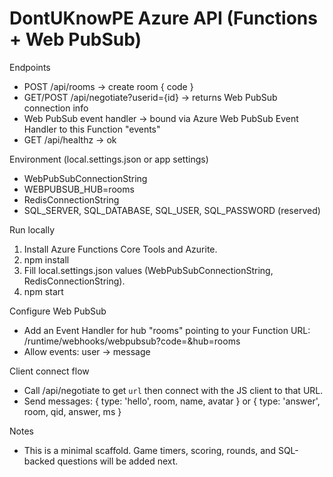 # DontUKnowPE Azure API (Functions + Web PubSub)

Endpoints
- POST /api/rooms → create room { code }
- GET/POST /api/negotiate?userid={id} → returns Web PubSub connection info
- Web PubSub event handler → bound via Azure Web PubSub Event Handler to this Function "events"
- GET /api/healthz → ok

Environment (local.settings.json or app settings)
- WebPubSubConnectionString
- WEBPUBSUB_HUB=rooms
- RedisConnectionString
- SQL_SERVER, SQL_DATABASE, SQL_USER, SQL_PASSWORD (reserved)

Run locally
1. Install Azure Functions Core Tools and Azurite.
2. npm install
3. Fill local.settings.json values (WebPubSubConnectionString, RedisConnectionString).
4. npm start

Configure Web PubSub
- Add an Event Handler for hub "rooms" pointing to your Function URL:
  <func-app-url>/runtime/webhooks/webpubsub?code=<system-key>&amp;hub=rooms
- Allow events: user -> message

Client connect flow
- Call /api/negotiate to get `url` then connect with the JS client to that URL.
- Send messages: { type: 'hello', room, name, avatar } or { type: 'answer', room, qid, answer, ms }

Notes
- This is a minimal scaffold. Game timers, scoring, rounds, and SQL-backed questions will be added next.
